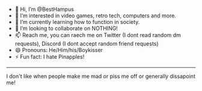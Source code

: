 - 👋 Hi, I’m @BestHampus
- 👀 I’m interested in video games, retro tech, computers and more. 
- 🌱 I’m currently learning how to function in society.
- 💞️ I’m looking to collaborate on NOTHING!
- 📫 Reach me, you can raech me on Twitter (I dont read random dm requests), Discord (I dont accept random friend requests)
- 😄 Pronouns: He/Him/his/Boykisser
- ⚡ Fun fact: I hate Pinapples!
- ---
I don't like when people make me mad or piss me off or generally dissapoint me!
